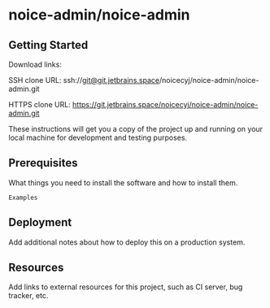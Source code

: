 # noice-admin/noice-admin



## Getting Started

Download links:

SSH clone URL: ssh://git@git.jetbrains.space/noicecyj/noice-admin/noice-admin.git

HTTPS clone URL: https://git.jetbrains.space/noicecyj/noice-admin/noice-admin.git



These instructions will get you a copy of the project up and running on your local machine for development and testing purposes.

## Prerequisites

What things you need to install the software and how to install them.

```
Examples
```

## Deployment

Add additional notes about how to deploy this on a production system.

## Resources

Add links to external resources for this project, such as CI server, bug tracker, etc.
